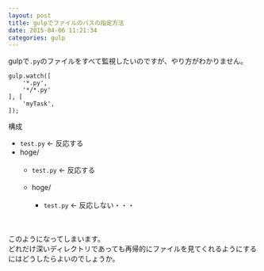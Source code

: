 ```yaml
---
layout: post
title: gulpでファイルのパスの指定方法
date: 2015-04-06 11:21:34
categories: gulp
---
```

<!-- {% raw %} -->
<p>gulpで<code>.py</code>のファイルをすべて監視したいのですが、やり方がわかりません。</p>

<pre><code>gulp.watch([
    '*.py',
    '*/*.py'
], [
    'myTask',
]);
</code></pre>

<p>構成</p>

<ul>
<li><code>test.py</code> &lt;- 反応する</li>
<li>hoge/<br>
<ul><br>
<li><code>test.py</code> &lt;- 反応する</li><br>
<li>hoge/<br>
<ul><br>
<li><code>test.py</code> &lt;- 反応しない・・・</li><br>
</ul></li><br>
</ul></li>
</ul>

<p>このようになってしまいます。<br>
どれだけ深いディレクトリであっても再帰的にファイルを見てくれるようにするにはどうしたらよいのでしょうか。</p>
<!-- {% endraw %} -->
